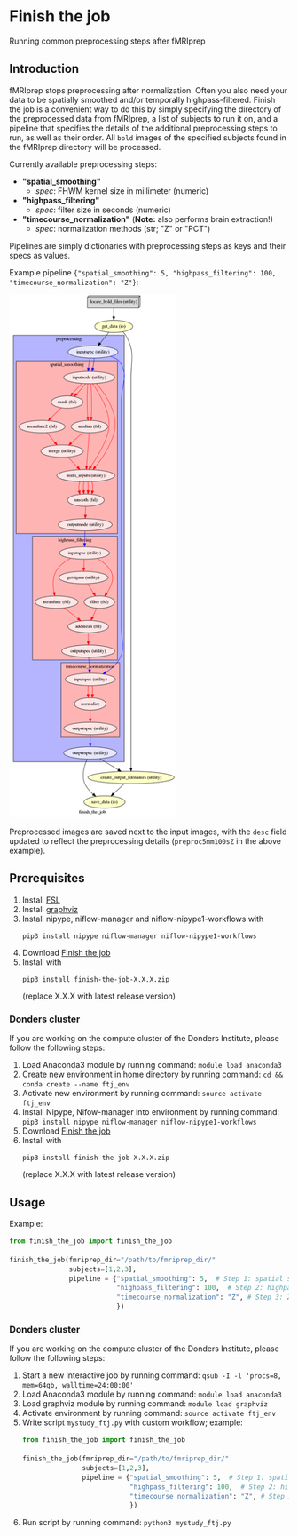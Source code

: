 # Finish the job
Running common preprocessing steps after fMRIprep

## Introduction
fMRIprep stops preprocessing after normalization. Often you also need your data to be spatially smoothed and/or temporally highpass-filtered. Finish the job is a convenient way to do this by simply specifying the directory of the preprocessed data from fMRIprep, a list of subjects to run it on, and a pipeline that specifies the details of the additional preprocessing steps to run, as well as their order. All `bold` images of the specified subjects found in the fMRIprep directory will be processed.

Currently available preprocessing steps:
* **"spatial_smoothing"**
  * _spec_: FHWM kernel size in millimeter (numeric)
* **"highpass_filtering"**
  * _spec_: filter size in seconds (numeric)
* **"timecourse_normalization"** (**Note:** also performs brain extraction!)
  * _spec_: normalization methods (str; "Z" or "PCT")

Pipelines are simply dictionaries with preprocessing steps as keys and their specs as values.

Example pipeline `{"spatial_smoothing": 5, "highpass_filtering": 100, "timecourse_normalization": "Z"}`:

<a href="https://github.com/can-lab/finish-the-job/blob/master/graph_colored.png">
  <img src="https://github.com/can-lab/finish-the-job/raw/master/graph_colored.png" width="300">
</a>

Preprocessed images are saved next to the input images, with the `desc` field updated to reflect the preprocessing details (`preproc5mm100sZ` in the above example).

## Prerequisites
1. Install [FSL](https://fsl.fmrib.ox.ac.uk/fsl/fslwiki/)
2. Install [graphviz](https://www.graphviz.org/)
3. Install nipype, niflow-manager and niflow-nipype1-workflows with
   ```
   pip3 install nipype niflow-manager niflow-nipype1-workflows
   ```
4. Download [Finish the job](https://github.com/can-lab/finish-the-job/archive/master.zip)
5. Install with
   ```
   pip3 install finish-the-job-X.X.X.zip
   ```
   (replace X.X.X with latest release version)

### Donders cluster
If you are working on the compute cluster of the Donders Institute, please follow the following steps:
1. Load Anaconda3 module by running command: `module load anaconda3`
2. Create new environment in home directory by running command: `cd && conda create --name ftj_env`
4. Activate new environment by running command: `source activate ftj_env`
5. Install Nipype, Nifow-manager into environment by running command: `pip3 install nipype niflow-manager niflow-nipype1-workflows`
6. Download [Finish the job](https://github.com/can-lab/finish-the-job/archive/master.zip)
7. Install with
   ```
   pip3 install finish-the-job-X.X.X.zip
   ```
   (replace X.X.X with latest release version)

## Usage
Example:
```python
from finish_the_job import finish_the_job

finish_the_job(fmriprep_dir="/path/to/fmriprep_dir/"
               subjects=[1,2,3],
               pipeline = {"spatial_smoothing": 5,  # Step 1: spatial smoothing with 5 mm kernel
                           "highpass_filtering": 100,  # Step 2: highpass filtering with 100 s filter size
                           "timecourse_normalization": "Z", # Step 3: Z-normalization of voxels timecourses
                           })
```

### Donders cluster
If you are working on the compute cluster of the Donders Institute, please follow the following steps:
1. Start a new interactive job by running command: `qsub -I -l 'procs=8, mem=64gb, walltime=24:00:00'`
2. Load Anaconda3 module by running command: `module load anaconda3`
3. Load graphviz module by running command: `module load graphviz`
4. Activate environment by running command: `source activate ftj_env`
5. Write script `mystudy_ftj.py` with custom workflow; example:
   ```python
   from finish_the_job import finish_the_job

   finish_the_job(fmriprep_dir="/path/to/fmriprep_dir/"
                  subjects=[1,2,3],
                  pipeline = {"spatial_smoothing": 5,  # Step 1: spatial smoothing with 5 mm kernel
                              "highpass_filtering": 100,  # Step 2: highpass filtering with 100 s filter size
                              "timecourse_normalization": "Z", # Step 3: Z-normalization of voxels timecourses
                              })
   ```
6. Run script by running command: `python3 mystudy_ftj.py`
